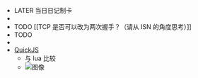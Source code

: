 - LATER  当日日记制卡
-
- TODO [[TCP 是否可以改为两次握手？（请从 ISN 的角度思考）]]
- TODO
-
- [QuickJS](https://bellard.org/quickjs/)
	- 与 lua 比较
	- ![图像](https://pbs.twimg.com/media/Fga83X5XkAI_Acm?format=png&name=900x900)
